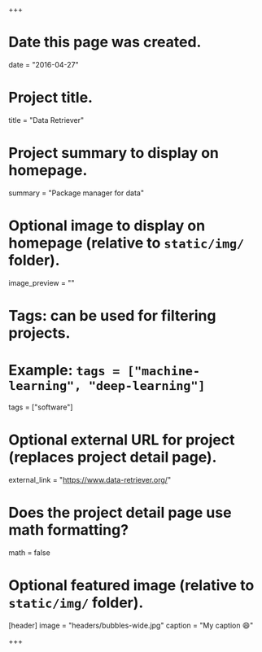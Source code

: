 +++
# Date this page was created.
date = "2016-04-27"

# Project title.
title = "Data Retriever"

# Project summary to display on homepage.
summary = "Package manager for data"

# Optional image to display on homepage (relative to `static/img/` folder).
image_preview = ""

# Tags: can be used for filtering projects.
# Example: `tags = ["machine-learning", "deep-learning"]`
tags = ["software"]

# Optional external URL for project (replaces project detail page).
external_link = "https://www.data-retriever.org/"

# Does the project detail page use math formatting?
math = false

# Optional featured image (relative to `static/img/` folder).
[header]
image = "headers/bubbles-wide.jpg"
caption = "My caption :smile:"

+++
